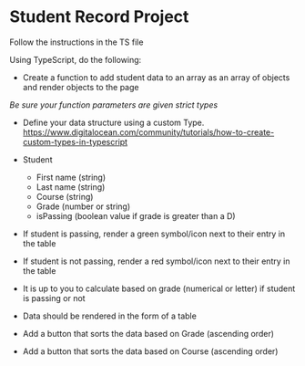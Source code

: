 # Student Record Project
Follow the instructions in the TS file

Using TypeScript, do the following:


* Create a function to add student data to an array as an array of 
objects and render objects to the page

*Be sure your function parameters are given strict types*



* Define your data structure using a custom Type.
https://www.digitalocean.com/community/tutorials/how-to-create-custom-types-in-typescript

* Student
    * First name (string)
    * Last name (string)
    * Course  (string)
    * Grade (number or string)
    * isPassing (boolean value if grade is greater than a D)

* If student is passing, render a green symbol/icon next to their entry in the table
* If student is not passing, render a red symbol/icon next to their entry in the table

* It is up to you to calculate based on grade (numerical or letter) if student is passing or not


* Data should be rendered in the form of a table


* Add a button that sorts the data based on Grade (ascending order)
* Add a button that sorts the data based on Course (ascending order)
